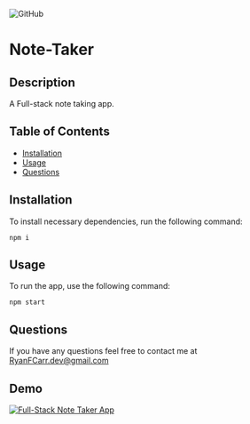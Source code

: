 ![GitHub](https://img.shields.io/github/license/RyanFCarr/note-taker)

# Note-Taker

## Description
A Full-stack note taking app.

## Table of Contents

  * [Installation](#installation)
  * [Usage](#usage)
  * [Questions](#questions)

## Installation

To install necessary dependencies, run the following command:

```
npm i
```

## Usage

To run the app, use the following command:

```
npm start
```

## Questions
If you have any questions feel free to contact me at RyanFCarr.dev@gmail.com

## Demo
[![Full-Stack Note Taker App](https://user-images.githubusercontent.com/61035701/83691358-05eddd00-a5c0-11ea-8d97-bce5a48bc009.jpg)](https://drive.google.com/file/d/1rhCNHhfedD_BwJaTmiqQodboVBlQ8Z5Q/view)
